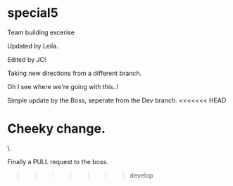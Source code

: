 # special5
Team building excerise

Updated by Leila.

Edited by JC!

Taking new directions from a different branch.


Oh I see where we're going with this..!

Simple update by the Boss, seperate from the Dev branch.
<<<<<<< HEAD

Cheeky change.
=======
\


Finally a PULL request to the boss.
>>>>>>> develop
